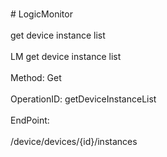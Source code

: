 <br>#     LogicMonitor</br>
<br>get device instance list</br>
<br>LM get device instance list</br>
<br>Method: Get</br>
<br>OperationID: getDeviceInstanceList</br>
<br>EndPoint:</br>
<br>/device/devices/{id}/instances</br>
